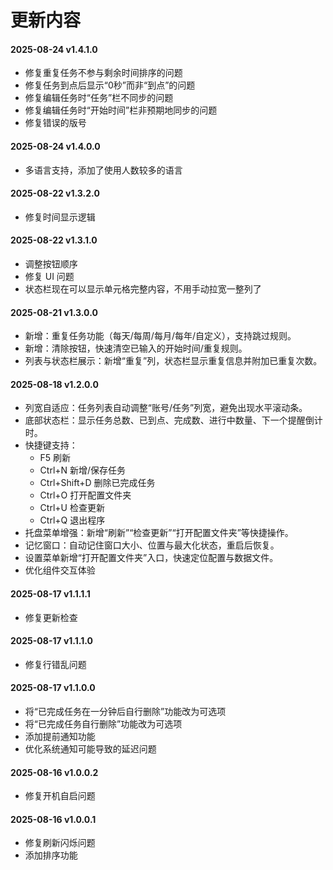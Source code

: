 # 更新内容

#### 2025-08-24 v1.4.1.0

- 修复重复任务不参与剩余时间排序的问题
- 修复任务到点后显示“0秒”而非“到点”的问题
- 修复编辑任务时“任务”栏不同步的问题
- 修复编辑任务时“开始时间”栏非预期地同步的问题
- 修复错误的版号

#### 2025-08-24 v1.4.0.0

- 多语言支持，添加了使用人数较多的语言

#### 2025-08-22 v1.3.2.0

- 修复时间显示逻辑

#### 2025-08-22 v1.3.1.0

- 调整按钮顺序
- 修复 UI 问题
- 状态栏现在可以显示单元格完整内容，不用手动拉宽一整列了

#### 2025-08-21 v1.3.0.0

- 新增：重复任务功能（每天/每周/每月/每年/自定义），支持跳过规则。
- 新增：清除按钮，快速清空已输入的开始时间/重复规则。
- 列表与状态栏展示：新增“重复”列，状态栏显示重复信息并附加已重复次数。

#### 2025-08-18 v1.2.0.0

- 列宽自适应：任务列表自动调整“账号/任务”列宽，避免出现水平滚动条。
- 底部状态栏：显示任务总数、已到点、完成数、进行中数量、下一个提醒倒计时。
- 快捷键支持：
    - F5 刷新
    - Ctrl+N 新增/保存任务
    - Ctrl+Shift+D 删除已完成任务
    - Ctrl+O 打开配置文件夹
    - Ctrl+U 检查更新
    - Ctrl+Q 退出程序
- 托盘菜单增强：新增“刷新”“检查更新”“打开配置文件夹”等快捷操作。
- 记忆窗口：自动记住窗口大小、位置与最大化状态，重启后恢复。
- 设置菜单新增“打开配置文件夹”入口，快速定位配置与数据文件。
- 优化组件交互体验

#### 2025-08-17 v1.1.1.1

- 修复更新检查

#### 2025-08-17 v1.1.1.0

- 修复行错乱问题

#### 2025-08-17 v1.1.0.0

- 将“已完成任务在一分钟后自行删除”功能改为可选项
- 将“已完成任务自行删除”功能改为可选项
- 添加提前通知功能
- 优化系统通知可能导致的延迟问题

#### 2025-08-16 v1.0.0.2

- 修复开机自启问题

#### 2025-08-16 v1.0.0.1

- 修复刷新闪烁问题
- 添加排序功能